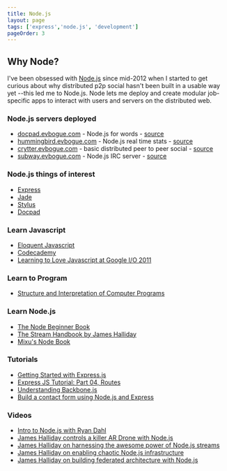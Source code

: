 ```yaml
---
title: Node.js
layout: page
tags: ['express','node.js', 'development']
pageOrder: 3
---
```


Why Node?
---------

I've been obsessed with [Node.js](http://nodejs.org/) since mid-2012 when I started to get curious about why distributed p2p social hasn't been built in a usable way yet --this led me to Node.js. Node lets me deploy and create modular job-specific apps to interact with users and servers on the distributed web.

### Node.js servers deployed

+ [docpad.evbogue.com](http://docpad.evbogue.com) - Node.js for words - [source](https://github.com/evbogue/docpad.evbogue.com)
+ [hummingbird.evbogue.com](http://hummingbird.evbogue.com) - Node.js real time stats - [source](https://github.com/evbogue/hummingbird)
+ [crytter.evbogue.com](http://crytter.evbogue.com) - basic distributed peer to peer social - [source](https://github.com/substack/crytter)
+ [subway.evbogue.com](http://subway.evbogue.com) - Node.js IRC server - [source](https://github.com/thedjpetersen/subway)

### Node.js things of interest

+ [Express](http://expressjs.com/)
+ [Jade](http://jade-lang.com/)
+ [Stylus](http://learnboost.github.com/stylus/)
+ [Docpad](http://docpad.org)

### Learn Javascript

+ [Eloquent Javascript](http://eloquentjavascript.net/)
+ [Codecademy](http://codecademy.com/)
+ [Learning to Love Javascript at Google I/O 2011](https://www.youtube.com/watch?v=seX7jYI96GE)

### Learn to Program

+ [Structure and Interpretation of Computer Programs](http://mitpress.mit.edu/sicp/full-text/book/book-Z-H-4.html#%_toc_start)

### Learn Node.js

+ [The Node Beginner Book](http://www.nodebeginner.org/)
+ [The Stream Handbook by James Halliday](https://github.com/substack/stream-handbook)
+ [Mixu's Node Book](http://book.mixu.net/single.html)

### Tutorials

+ [Getting Started with Express.js](http://howtonode.org/getting-started-with-express)
+ [Express JS Tutorial: Part 04, Routes](http://youtu.be/Hc3v6wbmebQ)
+ [Understanding Backbone.js](https://github.com/kjbekkelund/writings/blob/master/published/understanding-backbone.md)
+ [Build a contact form using Node.js and Express](http://dailyjs.com/2012/09/13/express-3-csrf-tutorial/)

### Videos
+ [Intro to Node.js with Ryan Dahl](http://www.youtube.com/watch?v=jo_B4LTHi3I)
+ [James Halliday controls a killer AR Drone with Node.js](https://www.youtube.com/watch?v=zgt-jNqbxF8)
+ [James Halliday on harnessing the awesome power of Node.js streams](https://www.youtube.com/watch?v=lQAV3bPOYHo)
+ [James Halliday on enabling chaotic Node.js infrastructure](https://www.youtube.com/watch?v=ZI2whsVNAz4)
+ [James Halliday on building federated architecture with Node.js](https://www.youtube.com/watch?v=84PE6EF3YWY)
